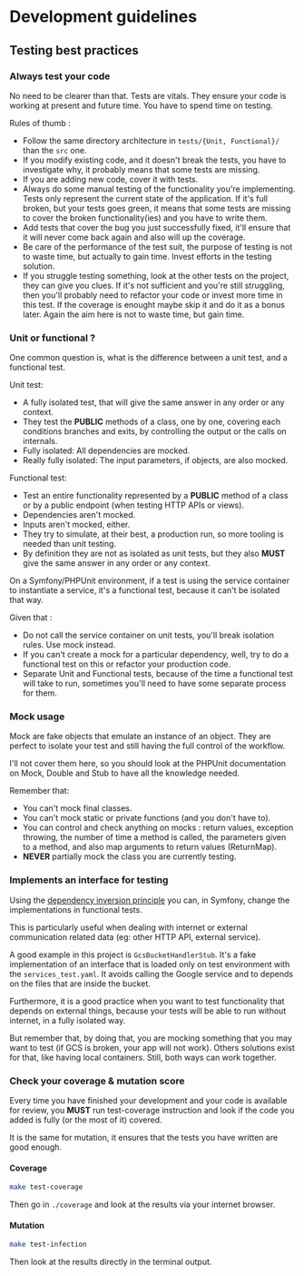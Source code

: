 # Development guidelines

## Testing best practices

### Always test your code

No need to be clearer than that. Tests are vitals. They ensure your code is working at present and future time. You have to spend time on testing.

Rules of thumb :
* Follow the same directory architecture in `tests/{Unit, Functional}/` than the `src` one.
* If you modify existing code, and it doesn't break the tests, you have to investigate why, it probably means that some tests are missing.
* If you are adding new code, cover it with tests.
* Always do some manual testing of the functionality you're implementing. Tests only represent the current state of the application. If it's full broken, but your tests goes green,
  it means that some tests are missing to cover the broken functionality(ies) and you have to write them.
* Add tests that cover the bug you just successfully fixed, it'll ensure that it will never come back again and also will up the coverage.
* Be care of the performance of the test suit, the purpose of testing is not to waste time, but actually to gain time. Invest efforts in the testing solution.
* If you struggle testing something, look at the other tests on the project, they can give you clues. If it's not sufficient and you're still struggling, then you'll probably need to refactor your code or invest more time
  in this test. If the coverage is enought maybe skip it and do it as a bonus later. Again the aim here is not to waste time, but gain time.

### Unit or functional ?

One common question is, what is the difference between a unit test, and a functional test.

Unit test:
* A fully isolated test, that will give the same answer in any order or any context.
* They test the **PUBLIC** methods of a class, one by one, covering each conditions branches and exits, by controlling the output or the calls on internals.
* Fully isolated: All dependencies are mocked.
* Really fully isolated: The input parameters, if objects, are also mocked.

Functional test:
* Test an entire functionality represented by a **PUBLIC** method of a class or by a public endpoint (when testing HTTP APIs or views).
* Dependencies aren't mocked.
* Inputs aren't mocked, either.
* They try to simulate, at their best, a production run, so more tooling is needed than unit testing.
* By definition they are not as isolated as unit tests, but they also **MUST** give the same answer in any order or any context.

On a Symfony/PHPUnit environment, if a test is using the service container to instantiate a service, it's a functional test, because it can't be isolated that way.

Given that :
* Do not call the service container on unit tests, you'll break isolation rules. Use mock instead.
* If you can't create a mock for a particular dependency, well, try to do a functional test on this or refactor your production code.
* Separate Unit and Functional tests, because of the time a functional test will take to run, sometimes you'll need to have some separate process for them.

### Mock usage

Mock are fake objects that emulate an instance of an object. They are perfect to isolate your test and still having the full control of the workflow.

I'll not cover them here, so you should look at the PHPUnit documentation on Mock, Double and Stub to have all the knowledge needed.

Remember that:
* You can't mock final classes.
* You can't mock static or private functions (and you don't have to).
* You can control and check anything on mocks : return values, exception throwing, the number of time a method is called, the parameters given to a method, and also map arguments to return values (ReturnMap).
* **NEVER** partially mock the class you are currently testing.

### Implements an interface for testing

Using the [dependency inversion principle](oop_clean_code.md#the-d-of-solid---dependency-inversion) you can, in Symfony, change the implementations in functional tests.

This is particularly useful when dealing with internet or external communication related data (eg: other HTTP API, external service).

A good example in this project is `GcsBucketHandlerStub`. It's a fake implementation of an interface that is loaded only on test environment with the `services_test.yaml`.
It avoids calling the Google service and to depends on the files that are inside the bucket.

Furthermore, it is a good practice when you want to test functionality that depends on external things, because your tests will be able to run without internet, in a fully isolated way.

But remember that, by doing that, you are mocking something that you may want to test (if GCS is broken, your app will not work). Others solutions exist for that, like having local containers.
Still, both ways can work together.

### Check your coverage & mutation score

Every time you have finished your development and your code is available for review, you **MUST** run test-coverage instruction and look if the code you added is fully (or the most of it) covered.

It is the same for mutation, it ensures that the tests you have written are good enough.

#### Coverage

````bash
make test-coverage
````
Then go in `./coverage` and look at the results via your internet browser.

#### Mutation

````bash
make test-infection
````

Then look at the results directly in the terminal output.
